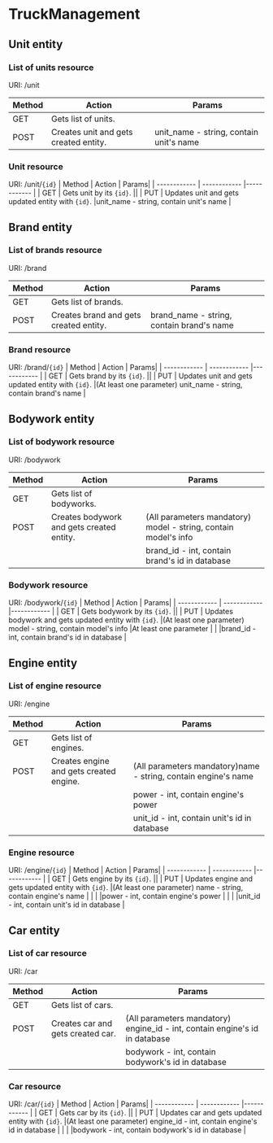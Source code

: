 # TruckManagement

## Unit entity

### List of units resource

URI: /unit

|  Method  |  Action  | Params | 
| ------------ | ------------ |------------ |
| GET | Gets list of units. |||
| POST | Creates unit and gets created entity. |unit_name - string, contain unit's name  |

### Unit resource
URI: /unit/```{id}```
|  Method  |  Action  | Params|
| ------------ | ------------ |------------ |
| GET | Gets unit by its ```{id}```. ||
| PUT | Updates unit and gets updated entity with ```{id}```. |unit_name - string, contain unit's name  |
## Brand entity
### List of brands resource

URI: /brand

|  Method  |  Action  | Params|
| ------------ | ------------ |------------ |
| GET | Gets list of brands. ||
| POST | Creates brand and gets created entity. |brand_name - string, contain brand's name  |

### Brand resource
URI: /brand/```{id}```
|  Method  |  Action  | Params|
| ------------ | ------------ |------------ |
| GET | Gets brand by its ```{id}```. ||
| PUT | Updates unit and gets updated entity with ```{id}```. |(At least one parameter) unit_name - string, contain brand's name  |
## Bodywork entity
### List of bodywork resource

URI: /bodywork

|  Method  |  Action  | Params  |
| ------------ | ------------ |------------ |
| GET | Gets list of bodyworks. ||
| POST | Creates bodywork and gets created entity. |(All parameters mandatory) model - string, contain model's info |
|  |  |brand_id - int, contain brand's id in database |

### Bodywork resource
URI: /bodywork/```{id}```
|  Method  |  Action  | Params|
| ------------ | ------------ |------------ |
| GET | Gets bodywork by its ```{id}```. ||
| PUT | Updates bodywork and gets updated entity with ```{id}```. |(At least one parameter) model - string, contain model's info |At least one parameter
|  |  |brand_id - int, contain brand's id in database |

## Engine entity
### List of engine resource

URI: /engine

|  Method  |  Action  | Params  |
| ------------ | ------------ |------------ |
| GET | Gets list of engines. ||
| POST | Creates engine and gets created engine. |(All parameters mandatory)name - string, contain engine's name | 
|  |  |power - int, contain engine's power |
|  |  |unit_id - int, contain unit's id in database |

### Engine resource
URI: /engine/```{id}```
|  Method  |  Action  | Params|
| ------------ | ------------ |------------ |
| GET | Gets engine by its ```{id}```. ||
| PUT | Updates engine and gets updated entity with ```{id}```. |(At least one parameter) name - string, contain engine's name |
|  |  |power - int, contain engine's power |
|  |  |unit_id - int, contain unit's id in database |

## Car entity
### List of car resource

URI: /car

|  Method  |  Action  | Params  |
| ------------ | ------------ |------------ |
| GET | Gets list of cars. ||
| POST | Creates car and gets created car. |(All parameters mandatory) engine_id - int, contain engine's id in database | 
||  |bodywork - int, contain bodywork's id in database |

### Car resource
URI: /car/```{id}```
|  Method  |  Action  | Params|
| ------------ | ------------ |------------ |
| GET | Gets car by its ```{id}```. ||
| PUT | Updates car and gets updated entity with ```{id}```. |(At least one parameter) engine_id - int, contain engine's id in database |
|  |  |bodywork - int, contain bodywork's id in database |
